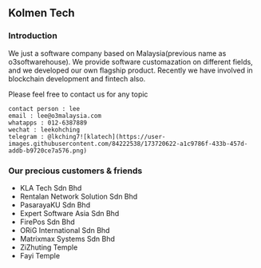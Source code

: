 ## Kolmen Tech
### Introduction
We just a software company based on Malaysia(previous name as o3softwarehouse). We provide software customazation on different fields, and we developed our own flagship product. Recently we have involved in blockchain development and fintech also. 

Please feel free to contact us for any topic 
```
contact person : lee
email : lee@o3malaysia.com
whatapps : 012-6387889
wechat : leekohching
telegram : @lkching7![klatech](https://user-images.githubusercontent.com/84222538/173720622-a1c9786f-433b-457d-addb-b9720ce7a576.png)
```

### Our precious customers & friends

- KLA Tech Sdn Bhd
- Rentalan Network Solution Sdn Bhd
- PasarayaKU Sdn Bhd
- Expert Software Asia Sdn Bhd
- FirePos Sdn Bhd
- ORiG International Sdn Bhd
- Matrixmax Systems Sdn Bhd
- ZiZhuting Temple
- Fayi Temple




